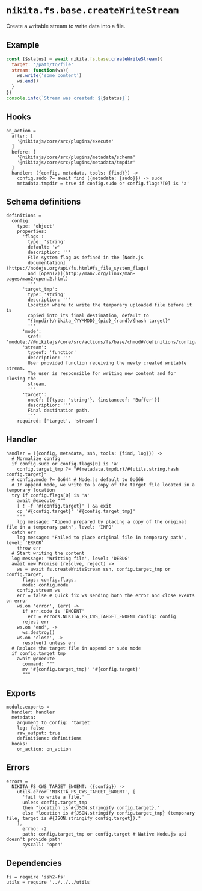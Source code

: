 
# `nikita.fs.base.createWriteStream`

Create a writable stream to write data into a file.

## Example

```js
const {$status} = await nikita.fs.base.createWriteStream({
  target: '/path/to/file'
  stream: function(ws){
    ws.write('some content')
    ws.end()
  }
})
console.info(`Stream was created: ${$status}`)
```

## Hooks

    on_action =
      after: [
        '@nikitajs/core/src/plugins/execute'
      ]
      before: [
        '@nikitajs/core/src/plugins/metadata/schema'
        '@nikitajs/core/src/plugins/metadata/tmpdir'
      ]
      handler: ({config, metadata, tools: {find}}) ->
        config.sudo ?= await find ({metadata: {sudo}}) -> sudo
        metadata.tmpdir = true if config.sudo or config.flags?[0] is 'a'

## Schema definitions

    definitions =
      config:
        type: 'object'
        properties:
          'flags':
            type: 'string'
            default: 'w'
            description: '''
            File system flag as defined in the [Node.js
            documentation](https://nodejs.org/api/fs.html#fs_file_system_flags)
            and [open(2)](http://man7.org/linux/man-pages/man2/open.2.html)
            '''
          'target_tmp':
            type: 'string'
            description: '''
            Location where to write the temporary uploaded file before it is
            copied into its final destination, default to
            "{tmpdir}/nikita_{YYMMDD}_{pid}_{rand}/{hash target}"
            '''
          'mode':
            $ref: 'module://@nikitajs/core/src/actions/fs/base/chmod#/definitions/config/properties/mode'
          'stream':
            typeof: 'function'
            description: '''
            User provided function receiving the newly created writable stream.
            The user is responsible for writing new content and for closing the
            stream.
            '''
          'target':
            oneOf: [{type: 'string'}, {instanceof: 'Buffer'}]
            description: '''
            Final destination path.
            '''
        required: ['target', 'stream']

## Handler

    handler = ({config, metadata, ssh, tools: {find, log}}) ->
      # Normalize config
      if config.sudo or config.flags[0] is 'a'
        config.target_tmp ?= "#{metadata.tmpdir}/#{utils.string.hash config.target}"
      # config.mode ?= 0o644 # Node.js default to 0o666
      # In append mode, we write to a copy of the target file located in a temporary location
      try if config.flags[0] is 'a'
        await @execute """
        [ ! -f '#{config.target}' ] && exit
        cp '#{config.target}' '#{config.target_tmp}'
        """
        log message: "Append prepared by placing a copy of the original file in a temporary path", level: 'INFO'
      catch err
        log message: "Failed to place original file in temporary path", level: 'ERROR'
        throw err
      # Start writing the content
      log message: 'Writting file', level: 'DEBUG'
      await new Promise (resolve, reject) ->
        ws = await fs.createWriteStream ssh, config.target_tmp or config.target,
          flags: config.flags,
          mode: config.mode
        config.stream ws
        err = false # Quick fix ws sending both the error and close events on error
        ws.on 'error', (err) ->
          if err.code is 'ENOENT'
            err = errors.NIKITA_FS_CWS_TARGET_ENOENT config: config
          reject err
        ws.on 'end', ->
          ws.destroy()
        ws.on 'close', ->
          resolve() unless err
      # Replace the target file in append or sudo mode
      if config.target_tmp
        await @execute
          command: """
          mv '#{config.target_tmp}' '#{config.target}'
          """

## Exports

    module.exports =
      handler: handler
      metadata:
        argument_to_config: 'target'
        log: false
        raw_output: true
        definitions: definitions
      hooks:
        on_action: on_action

## Errors

    errors =
      NIKITA_FS_CWS_TARGET_ENOENT: ({config}) ->
        utils.error 'NIKITA_FS_CWS_TARGET_ENOENT', [
          'fail to write a file,'
          unless config.target_tmp
          then "location is #{JSON.stringify config.target}."
          else "location is #{JSON.stringify config.target_tmp} (temporary file, target is #{JSON.stringify config.target})."
        ],
          errno: -2
          path: config.target_tmp or config.target # Native Node.js api doesn't provide path
          syscall: 'open'

## Dependencies

    fs = require 'ssh2-fs'
    utils = require '../../../utils'
